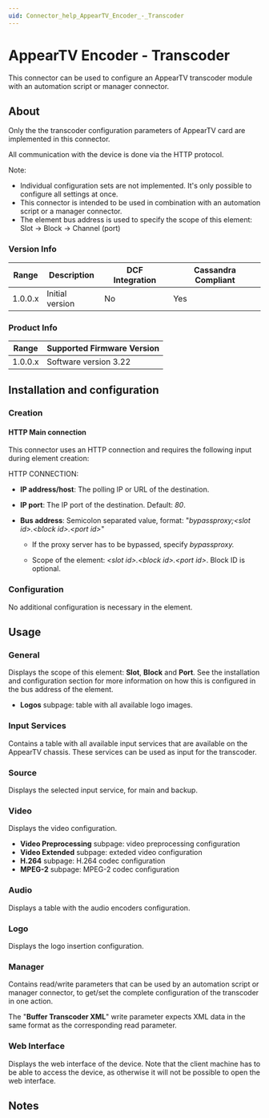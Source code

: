 ```yaml
---
uid: Connector_help_AppearTV_Encoder_-_Transcoder
---
```


# AppearTV Encoder - Transcoder

This connector can be used to configure an AppearTV transcoder module with an automation script or manager connector.

## About

Only the the transcoder configuration parameters of AppearTV card are implemented in this connector.

All communication with the device is done via the HTTP protocol.

Note:

- Individual configuration sets are not implemented. It's only possible to configure all settings at once.
- This connector is intended to be used in combination with an automation script or a manager connector.
- The element bus address is used to specify the scope of this element: Slot -\> Block -\> Channel (port)

### Version Info

| Range | Description | DCF Integration | Cassandra Compliant |
|------------------|-----------------|---------------------|-------------------------|
| 1.0.0.x          | Initial version | No                  | Yes                     |

### Product Info

| Range | Supported Firmware Version |
|------------------|-----------------------------|
| 1.0.0.x          | Software version 3.22       |

## Installation and configuration

### Creation

#### HTTP Main connection

This connector uses an HTTP connection and requires the following input during element creation:

HTTP CONNECTION:

- **IP address/host**: The polling IP or URL of the destination.

- **IP port**: The IP port of the destination. Default: *80*.

- **Bus address**: Semicolon separated value, format: "*bypassproxy;\<slot id\>.\<block id\>.\<port id\>*"

  - If the proxy server has to be bypassed, specify *bypassproxy.*

  - Scope of the element: *\<slot id\>.\<block id\>.\<port id\>*. Block ID is optional.

### Configuration

No additional configuration is necessary in the element.

## Usage

### General

Displays the scope of this element: **Slot**, **Block** and **Port**. See the installation and configuration section for more information on how this is configured in the bus address of the element.

- **Logos** subpage: table with all available logo images.

### Input Services

Contains a table with all available input services that are available on the AppearTV chassis. These services can be used as input for the transcoder.

### Source

Displays the selected input service, for main and backup.

### Video

Displays the video configuration.

- **Video Preprocessing** subpage: video preprocessing configuration
- **Video Extended** subpage: exteded video configuration
- **H.264** subpage: H.264 codec configuration
- **MPEG-2** subpage: MPEG-2 codec configuration

### Audio

Displays a table with the audio encoders configuration.

### Logo

Displays the logo insertion configuration.

### Manager

Contains read/write parameters that can be used by an automation script or manager connector, to get/set the complete configuration of the transcoder in one action.

The "**Buffer Transcoder XML**" write parameter expects XML data in the same format as the corresponding read parameter.

### Web Interface

Displays the web interface of the device. Note that the client machine has to be able to access the device, as otherwise it will not be possible to open the web interface.

## Notes
